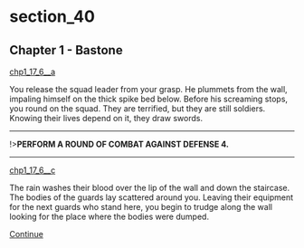 
# section_40

## Chapter 1 - Bastone

[chp1_17_6__a](../../decomp/app/src/main/res/raw/chp1_17_6__a.mp3 ':include :type=audio')

You release the squad leader from your grasp. He plummets from the wall, impaling himself on the thick spike bed below. Before his screaming stops, you round on the squad. They are terrified, but they are still soldiers. Knowing their lives depend on it, they draw swords.

---

!>**PERFORM A ROUND OF COMBAT AGAINST DEFENSE 4.** 

---

[chp1_17_6__c](../../decomp/app/src/main/res/raw/chp1_17_6__c.mp3 ':include :type=audio')

The rain washes their blood over the lip of the wall and down the staircase. The bodies of the guards lay scattered around you. Leaving their equipment for the next guards who stand here, you begin to trudge along the wall looking for the place where the bodies were dumped.

[Continue](output/chapter1/section_42.md)


